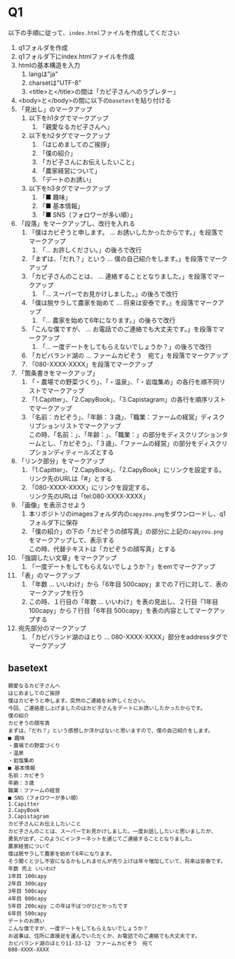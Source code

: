 # Q1
以下の手順に従って、`index.html`ファイルを作成してください

1. q1フォルダを作成
2. q1フォルダ下にindex.htmlファイルを作成
3. htmlの基本構造を入力
   1. langは"ja"
   2. charsetは"UTF-8"
   3. \<title>と\</title>の間は「カピ子さんへのラブレター」
4. \<body>と\</body>の間に以下の`basetext`を貼り付ける
5. 「見出し」のマークアップ
   1. 以下をh1タグでマークアップ
      1. 「親愛なるカピ子さんへ」
   2. 以下をh2タグでマークアップ
      1. 「はじめましてのご挨拶」
      2. 「僕の紹介」
      3. 「カピ子さんにお伝えしたいこと」
      4. 「農家経営について」
      5. 「デートのお誘い」
   3. 以下をh3タグでマークアップ
      1. 「■ 趣味」
      2. 「■ 基本情報」
      3. 「■ SNS（フォロワーが多い順）」
6. 「段落」をマークアップし、改行を入れる
   1. 「僕はカピぞうと申します。 ... お誘いしたかったからです。」を段落でマークアップ
      1. 「... お許しください。」の後ろで改行
   2. 「まずは、「だれ？」という ... 僕の自己紹介をします。」を段落でマークアップ
   3. 「カピ子さんのことは、 ... 連絡することとなりました。」を段落でマークアップ
      1. 「... スーパーでお見かけしました。」の後ろで改行
   4. 「僕は脱サラして農家を始めて ... 将来は安泰です。」を段落でマークアップ
      1. 「... 農家を始めて6年になります。」の後ろで改行
   5. 「こんな僕ですが、 ... お電話でのご連絡でも大丈夫です。」を段落でマークアップ
      1. 「... 一度デートをしてもらえないでしょうか？」の後ろで改行
   6. 「カピバランド湖の ... ファームカピぞう　宛て」を段落でマークアップ
   7. 「080-XXXX-XXXX」を段落でマークアップ
7. 「箇条書きをマークアップ」
   1. 「・農場での野菜づくり」、「・温泉」、「・岩塩集め」の各行を順不同リストでマークアップ
   2. 「1.Capitter」、「2.CapyBook」、「3.Capistagram」の各行を順序リストでマークアップ
   3. 「名前：カピぞう」、「年齢：３歳」、「職業：ファームの経営」ディスクリプションリストでマークアップ  
   この時、「名前：」、「年齢：」、「職業：」の部分をディスクリプションタームとし、「カピぞう」、「３歳」、「ファームの経営」の部分をディスクリプションディティールズとする
8. 「リンク部分」をマークアップ
   1. 「1.Capitter」、「2.CapyBook」、「2.CapyBook」にリンクを設定する。  
   リンク先のURLは「#」とする
   2. 「080-XXXX-XXXX」にリンクを設定する。  
   リンク先のURLは「tel:080-XXXX-XXXX」
9. 「画像」を表示させよう
   1.  本リポジトリのimagesフォルダ内の`capyzou.png`をダウンロードし、q1フォルダ下に保存
   2. 「僕の紹介」の下の「カピぞうの顔写真」の部分に上記の`capyzou.png`をマークアップして、表示する  
  この時、代替テキストは「カピぞうの顔写真」とする
1.  「強調したい文章」をマークアップ
    1.  「一度デートをしてもらえないでしょうか？」をemでマークアップ
2.  「表」のマークアップ
    1. 「年数 ... いいわけ」から「6年目 500capy」までの７行に対して、表のマークアップを行う
    2. この時、１行目の「年数 ... いいわけ」を表の見出し、２行目「1年目 100capy」から７行目「6年目 500capy」を表の内容としてマークアップする
 3.  宛先部分のマークアップ
     1. 「カピバランド湖のほとり ... 080-XXXX-XXXX」部分をaddressタグでマークアップ


## basetext
```
親愛なるカピ子さんへ
はじめましてのご挨拶
僕はカピぞうと申します。突然のご連絡をお許しください。
今回、ご連絡差し上げましたのはカピ子さんをデートにお誘いしたかったからです。
僕の紹介
カピぞうの顔写真
まずは、「だれ？」という感想しか浮かばないと思いますので、僕の自己紹介をします。
■ 趣味
・農場での野菜づくり
・温泉
・岩塩集め
■ 基本情報
名前：カピぞう
年齢：３歳
職業：ファームの経営
■ SNS（フォロワーが多い順）
1.Capitter
2.CapyBook
3.Capistagram
カピ子さんにお伝えしたいこと
カピ子さんのことは、スーパーでお見かけしました。一度お話ししたいと思いましたが、
勇気が出ず、このようにインターネットを通じてご連絡することとなりました。
農家経営について
僕は脱サラして農家を始めて6年になります。
そう聞くと少し不安になるかもしれませんが売り上げは年々増加していて、将来は安泰です。
年数 売上 いいわけ
1年目 100capy
2年目 300capy
3年目 500capy
4年目 800capy
5年目 200capy この年は干ばつがひどかったです
6年目 500capy
デートのお誘い
こんな僕ですが、一度デートをしてもらえないでしょうか？
お返事は、住所に直接足を運んでいただくか、お電話でのご連絡でも大丈夫です。
カピバランド湖のほとり11-33-12　ファームカピぞう　宛て
080-XXXX-XXXX
```
